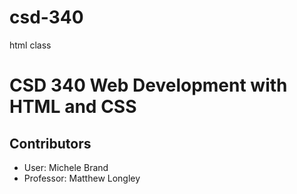 # csd-340
html class

# CSD 340 Web Development with HTML and CSS
## Contributors
- User: Michele Brand
- Professor: Matthew Longley
